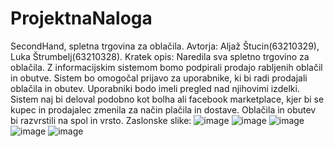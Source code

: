 # ProjektnaNaloga
SecondHand, spletna trgovina za oblačila.
Avtorja: Aljaž Štucin(63210329), Luka Štrumbelj(63210328).
Kratek opis:
Naredila sva spletno trgovino za oblačila. Z informacijskim sistemom bomo podpirali prodajo rabljenih oblačil in obutve. 
Sistem bo omogočal prijavo za uporabnike, ki bi radi prodajali oblačila in obutev. Uporabniki bodo imeli pregled nad njihovimi izdelki. 
Sistem naj bi deloval podobno kot bolha ali facebook marketplace, kjer bi se kupec in prodajalec zmenila za način plačila in dostave. 
Oblačila in obutev bi razvrstili na spol in vrsto.
Zaslonske slike:
![image](https://user-images.githubusercontent.com/96937556/211570525-12a5c33e-9859-4f07-8278-38550ed61f0b.png)
![image](https://user-images.githubusercontent.com/96937556/211571604-4e138505-6054-48cf-93c9-75e0f2ffc380.png)
![image](https://user-images.githubusercontent.com/96937556/211572305-b1f6feae-f230-47bb-84be-0c894a0709f6.png)
![image](https://user-images.githubusercontent.com/96937556/211572486-55103f90-6cfa-44de-8a56-92b87e375198.png)
![image](https://user-images.githubusercontent.com/96937556/211572685-14487066-a930-4e52-a7ec-798b4d13f32f.png)
